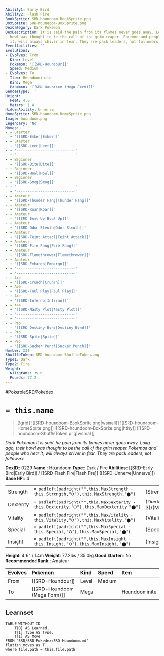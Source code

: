 ```yaml
---
Ability1: Early Bird
Ability2: Flash Fire
BookSprite: SRD-houndoom-BookSprite.png
BoxSprite: SRD-houndoom-BoxSprite.png
DexCategory: Dark Pokemon
DexDescription: It is said the pain from its flames never goes away. Long ago, their
  howl was thought to be the call of the grim reaper. Pokemon and people who hear
  it, will always shiver in fear. They are pack leaders, not followers
EventAbilities: ''
Evolutions:
- Evolves: From
  Kind: Level
  Pokemon: '[[SRD-Houndour]]'
  Speed: Medium
- Evolves: To
  Item: Houndoominite
  Kind: Mega
  Pokemon: '[[SRD-Houndoom (Mega Form)]]'
GenderType: ''
Height:
  Feet: 4.6
  Meters: 1.4
HiddenAbility: Unnerve
HomeSprite: SRD-houndoom-HomeSprite.png
Image: houndoom.png
Legendary: 'No'
Moves:
- - Starter
  - '[[SRD-Ember|Ember]]'
- - Starter
  - '[[SRD-Leer|Leer]]'
- - '---------------------------'
  - '---------------------------'
- - Beginner
  - '[[SRD-Bite|Bite]]'
- - Beginner
  - '[[SRD-Howl|Howl]]'
- - Beginner
  - '[[SRD-Smog|Smog]]'
- - '---------------------------'
  - '---------------------------'
- - Amateur
  - '[[SRD-Thunder Fang|Thunder Fang]]'
- - Amateur
  - '[[SRD-Roar|Roar]]'
- - Amateur
  - '[[SRD-Beat Up|Beat Up]]'
- - Amateur
  - '[[SRD-Odor Sleuth|Odor Sleuth]]'
- - Amateur
  - '[[SRD-Feint Attack|Feint Attack]]'
- - Amateur
  - '[[SRD-Fire Fang|Fire Fang]]'
- - Amateur
  - '[[SRD-Flamethrower|Flamethrower]]'
- - Amateur
  - '[[SRD-Embargo|Embargo]]'
- - '---------------------------'
  - '---------------------------'
- - Ace
  - '[[SRD-Crunch|Crunch]]'
- - Ace
  - '[[SRD-Foul Play|Foul Play]]'
- - Ace
  - '[[SRD-Inferno|Inferno]]'
- - Ace
  - '[[SRD-Nasty Plot|Nasty Plot]]'
- - '---------------------------'
  - '---------------------------'
- - Pro
  - '[[SRD-Destiny Bond|Destiny Bond]]'
- - Pro
  - '[[SRD-Spite|Spite]]'
- - Pro
  - '[[SRD-Sucker Punch|Sucker Punch]]'
Number: 229
ShuffleToken: SRD-houndoom-ShuffleToken.png
Type1: Dark
Type2: Fire
Weight:
  Kilograms: 35.0
  Pounds: 77.2
---
```


#PokeroleSRD/Pokedex

# `= this.name`

> [!grid]
> ![[SRD-houndoom-BookSprite.png|wsmall]]
> ![[SRD-houndoom-HomeSprite.png]]
> ![[SRD-houndoom-BoxSprite.png|htiny]]
> ![[SRD-houndoom-ShuffleToken.png|wsmall]]


*Dark Pokemon*
*It is said the pain from its flames never goes away. Long ago, their howl was thought to be the call of the grim reaper. Pokemon and people who hear it, will always shiver in fear. They are pack leaders, not followers*

**DexID**:: 0229
**Name**:: Houndoom
**Type**:: Dark / Fire
**Abilities**:: [[SRD-Early Bird|Early Bird]] / [[SRD-Flash Fire|Flash Fire]] ([[SRD-Unnerve|Unnerve]])
**Base HP**:: 4

|           |                                                                                        |                                          |
| --------- | -------------------------------------------------------------------------------------- | ---------------------------------------- |
| Strength  | `= padleft(padright("",this.MaxStrength - this.Strength,"⭘"),this.MaxStrength,"⬤")`    | (Strength::2)/(MaxStrength::5)   |
| Dexterity | `= padleft(padright("",this.MaxDexterity - this.Dexterity,"⭘"),this.MaxDexterity,"⬤")` | (Dexterity:: 3)/(MaxDexterity::6) |
| Vitality  | `= padleft(padright("",this.MaxVitality - this.Vitality,"⭘"),this.MaxVitality,"⬤")`    | (Vitality::2)/(MaxVitality::4)   |
| Special   | `= padleft(padright("",this.MaxSpecial - this.Special,"⭘"),this.MaxSpecial,"⬤")`       | (Special::3)/(MaxSpecial::6)     |
| Insight   | `= padleft(padright("",this.MaxInsight - this.Insight,"⭘"),this.MaxInsight,"⬤")`       | (Insight::2)/(MaxInsight::5)     |

**Height**: 4'6" / 1.4m
**Weight**: 77.2lbs / 35.0kg
**Good Starter**:: No
**Recommended Rank**:: Amateur

| Evolves   | Pokemon                      | Kind   | Speed   | Item          |
|:----------|:-----------------------------|:-------|:--------|:--------------|
| From      | [[SRD-Houndour]]             | Level  | Medium  |               |
| To        | [[SRD-Houndoom (Mega Form)]] | Mega   |         | Houndoominite |

## Learnset

```dataview
TABLE WITHOUT ID
    T[0] AS Learned,
    T[1].Type AS Type,
    T[1] AS Move
FROM "SRD/SRD-Pokedex/SRD-Houndoom.md"
flatten moves as T
where file.path = this.file.path
```
